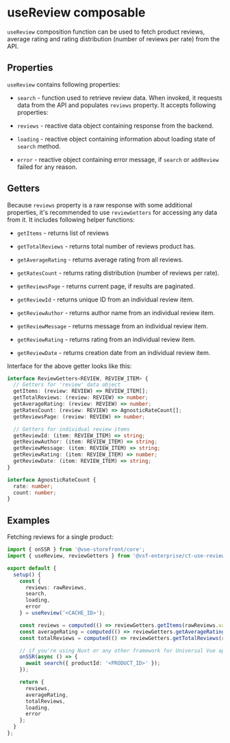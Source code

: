 # useReview composable

<Content slot-key="header-warning" />

`useReview` composition function can be used to fetch product reviews, average rating and rating distribution (number of reviews per rate) from the API.

## Properties

`useReview` contains following properties:

- `search` - function used to retrieve review data. When invoked, it requests data from the API and populates `reviews` property. It accepts following properties:

<Content slot-key="search-params" />

<!---
- `addReview` - function used to post new review. When invoked, it submits data to the API and populates `reviews` property with updated information.
-->

- `reviews` - reactive data object containing response from the backend.

- `loading` - reactive object containing information about loading state of `search` <!-- and `addReview` --> method<!-- s -->.

- `error` - reactive object containing error message, if `search` or `addReview` failed for any reason.

## Getters

Because `reviews` property is a raw response with some additional properties, it's recommended to use `reviewGetters` for accessing any data from it. It includes following helper functions:

- `getItems` - returns list of reviews

- `getTotalReviews` - returns total number of reviews product has.

- `getAverageRating` - returns average rating from all reviews.

- `getRatesCount` - returns rating distribution (number of reviews per rate).

- `getReviewsPage` - returns current page, if results are paginated.

- `getReviewId` - returns unique ID from an individual review item.

- `getReviewAuthor` - returns author name from an individual review item.

- `getReviewMessage` - returns message from an individual review item.

- `getReviewRating` - returns rating from an individual review item.

- `getReviewDate` - returns creation date from an individual review item.

Interface for the above getter looks like this:

```typescript
interface ReviewGetters<REVIEW, REVIEW_ITEM> {
  // Getters for 'review' data object
  getItems: (review: REVIEW) => REVIEW_ITEM[];
  getTotalReviews: (review: REVIEW) => number;
  getAverageRating: (review: REVIEW) => number;
  getRatesCount: (review: REVIEW) => AgnosticRateCount[];
  getReviewsPage: (review: REVIEW) => number;

  // Getters for individual review items
  getReviewId: (item: REVIEW_ITEM) => string;
  getReviewAuthor: (item: REVIEW_ITEM) => string;
  getReviewMessage: (item: REVIEW_ITEM) => string;
  getReviewRating: (item: REVIEW_ITEM) => number;
  getReviewDate: (item: REVIEW_ITEM) => string;
}

interface AgnosticRateCount {
  rate: number;
  count: number;
}
```

## Examples

Fetching reviews for a single product:

```typescript
import { onSSR } from '@vue-storefront/core';
import { useReview, reviewGetters } from '@vsf-enterprise/ct-use-review';

export default {
  setup() {
    const {
      reviews: rawReviews,
      search,
      loading,
      error
    } = useReview('<CACHE_ID>');

    const reviews = computed(() => reviewGetters.getItems(rawReviews.value));
    const averageRating = computed(() => reviewGetters.getAverageRating(rawReviews.value));
    const totalReviews = computed(() => reviewGetters.getTotalReviews(rawReviews.value));

    // if you're using Nuxt or any other framework for Universal Vue apps
    onSSR(async () => {
      await search({ productId: '<PRODUCT_ID>' });
    });

    return {
      reviews,
      averageRating,
      totalReviews,
      loading,
      error
    };
  }
};
```
